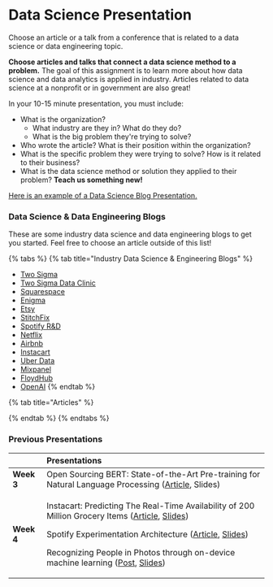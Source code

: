 # Data Science Presentation

Choose an article or a talk from a conference that is related to a data science or data engineering topic. 

**Choose articles and talks that connect a data science method to a problem.** The goal of this assignment is to learn more about how data science and data analytics is applied in industry. Articles related to data science at a nonprofit or in government are also great!

In your 10-15 minute presentation, you must include: 

* What is the organization? 
  * What industry are they in? What do they do? 
  * What is the big problem they're trying to solve?
* Who wrote the article? What is their position within the organization?
* What is the specific problem they were trying to solve? How is it related to their business?
* What is the data science method or solution they applied to their problem? **Teach us something new!**

[Here is an example of a Data Science Blog Presentation.](https://docs.google.com/presentation/d/1swPjH3cRUPx2W3pugZpX7Ov1E_3xY3Wvf-WkV9LrtIQ/edit?usp=sharing)

### Data Science & Data Engineering Blogs

These are some industry data science and data engineering blogs to get you started. Feel free to choose an article outside of this list! 

{% tabs %}
{% tab title="Industry Data Science & Engineering Blogs" %}
* [Two Sigma](https://www.twosigma.com/topic/data-science/)
* [Two Sigma Data Clinic](https://medium.com/dataclinic)
* [Squarespace](https://engineering.squarespace.com/)
* [Enigma](https://enigma.com/blog)
* [Etsy](https://codeascraft.com/)
* [StitchFix](https://multithreaded.stitchfix.com/)
* [Spotify R&D](https://engineering.atspotify.com/)
* [Netflix](https://netflixtechblog.com/)
* [Airbnb](https://medium.com/airbnb-engineering)
* [Instacart](https://tech.instacart.com/)
* [Uber Data](https://eng.uber.com/category/articles/uberdata/)
* [Mixpanel](https://mixpanel.com/blog/)
* [FloydHub](https://blog.floydhub.com/)
* [OpenAI](https://openai.com/blog/)
{% endtab %}

{% tab title="Articles" %}

{% endtab %}
{% endtabs %}

### Previous Presentations

<table>
  <thead>
    <tr>
      <th style="text-align:left"></th>
      <th style="text-align:left">Presentations</th>
    </tr>
  </thead>
  <tbody>
    <tr>
      <td style="text-align:left"><b>Week 3</b>
      </td>
      <td style="text-align:left">Open Sourcing BERT: State-of-the-Art Pre-training for Natural Language
        Processing (<a href="https://ai.googleblog.com/2018/11/open-sourcing-bert-state-of-art-pre.html">Article</a>,
        Slides)</td>
    </tr>
    <tr>
      <td style="text-align:left"><b>Week 4</b>
      </td>
      <td style="text-align:left">
        <p>Instacart: Predicting The Real-Time Availability of 200 Million Grocery
          Items (<a href="https://tech.instacart.com/predicting-real-time-availability-of-200-million-grocery-items-in-us-canada-stores-61f43a16eafe">Article</a>,
          <a
          href="https://docs.google.com/presentation/d/1tPyZAiGY046s3V6t3Ttx-M3juFgKk4g0exfvWVpasWI/edit#slide=id.p">Slides</a>)</p>
        <p></p>
        <p>Spotify Experimentation Architecture (<a href="https://engineering.atspotify.com/2020/10/29/spotifys-new-experimentation-platform-part-1/">Article</a>,
          <a
          href="https://docs.google.com/presentation/d/1fbUo1UzM-NBu6wSsFj7iD4R9PFGiBzK6K0bp-PmjMfU/edit?usp=sharing">Slides</a>)</p>
        <p></p>
        <p>Recognizing People in Photos through on-device machine learning (<a href="https://machinelearning.apple.com/research/recognizing-people-photos">Post</a>,
          <a
          href="https://docs.google.com/presentation/d/1ECby-NiY3-6gox1DD7D2A1H7k31xSkwtue5-gNaHCf4/edit?usp=sharing">Slides</a>)</p>
      </td>
    </tr>
  </tbody>
</table>

